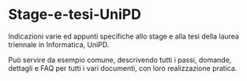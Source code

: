 # Stage-e-tesi-UniPD

Indicazioni varie ed appunti specifiche allo stage e alla tesi della laurea triennale in Informatica, UniPD.

Può servire da esempio comune, descrivendo tutti i passi, domande, dettagli e FAQ per tutti i vari documenti, con loro realizzazione pratica.
